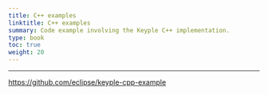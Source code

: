 ```yaml
---
title: C++ examples
linktitle: C++ examples
summary: Code example involving the Keyple C++ implementation.
type: book
toc: true
weight: 20
---
```


---
https://github.com/eclipse/keyple-cpp-example
